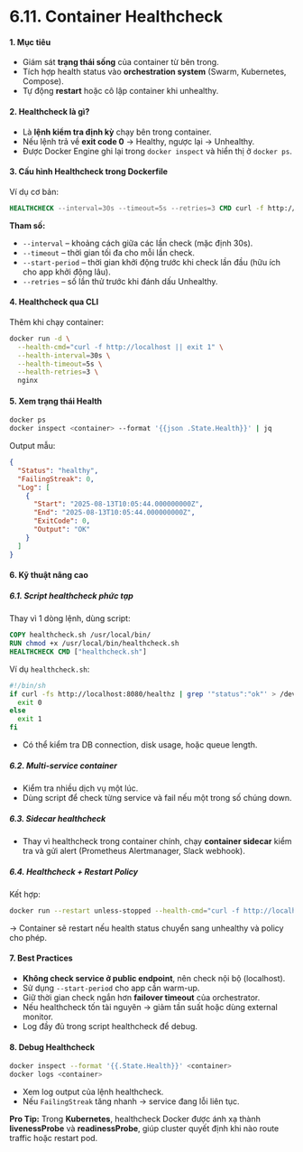 # 6.11. Container Healthcheck

#### **1. Mục tiêu**

* Giám sát **trạng thái sống** của container từ bên trong.
* Tích hợp health status vào **orchestration system** (Swarm, Kubernetes, Compose).
* Tự động **restart** hoặc cô lập container khi unhealthy.
#### **2. Healthcheck là gì?**

* Là **lệnh kiểm tra định kỳ** chạy bên trong container.
* Nếu lệnh trả về **exit code 0** → Healthy, ngược lại → Unhealthy.
* Được Docker Engine ghi lại trong `docker inspect` và hiển thị ở `docker ps`.

#### **3. Cấu hình Healthcheck trong Dockerfile**

Ví dụ cơ bản:

```dockerfile
HEALTHCHECK --interval=30s --timeout=5s --retries=3 CMD curl -f http://localhost/ || exit 1
```

**Tham số:**

* `--interval` – khoảng cách giữa các lần check (mặc định 30s).
* `--timeout` – thời gian tối đa cho mỗi lần check.
* `--start-period` – thời gian khởi động trước khi check lần đầu (hữu ích cho app khởi động lâu).
* `--retries` – số lần thử trước khi đánh dấu Unhealthy.

#### **4. Healthcheck qua CLI**

Thêm khi chạy container:

```bash
docker run -d \
  --health-cmd="curl -f http://localhost || exit 1" \
  --health-interval=30s \
  --health-timeout=5s \
  --health-retries=3 \
  nginx
```
#### **5. Xem trạng thái Health**

```bash
docker ps
docker inspect <container> --format '{{json .State.Health}}' | jq
```

Output mẫu:

```json
{
  "Status": "healthy",
  "FailingStreak": 0,
  "Log": [
    {
      "Start": "2025-08-13T10:05:44.000000000Z",
      "End": "2025-08-13T10:05:44.000000000Z",
      "ExitCode": 0,
      "Output": "OK"
    }
  ]
}
```

#### **6. Kỹ thuật nâng cao**

##### **6.1. Script healthcheck phức tạp**

Thay vì 1 dòng lệnh, dùng script:

```dockerfile
COPY healthcheck.sh /usr/local/bin/
RUN chmod +x /usr/local/bin/healthcheck.sh
HEALTHCHECK CMD ["healthcheck.sh"]
```

Ví dụ `healthcheck.sh`:

```bash
#!/bin/sh
if curl -fs http://localhost:8080/healthz | grep '"status":"ok"' > /dev/null; then
  exit 0
else
  exit 1
fi
```

* Có thể kiểm tra DB connection, disk usage, hoặc queue length.

##### **6.2. Multi-service container**

* Kiểm tra nhiều dịch vụ một lúc.
* Dùng script để check từng service và fail nếu một trong số chúng down.

##### **6.3. Sidecar healthcheck**

* Thay vì healthcheck trong container chính, chạy **container sidecar** kiểm tra và gửi alert (Prometheus Alertmanager, Slack webhook).

##### **6.4. Healthcheck + Restart Policy**

Kết hợp:

```bash
docker run --restart unless-stopped --health-cmd="curl -f http://localhost || exit 1" myapp
```

→ Container sẽ restart nếu health status chuyển sang unhealthy và policy cho phép.

#### **7. Best Practices**

* **Không check service ở public endpoint**, nên check nội bộ (localhost).
* Sử dụng `--start-period` cho app cần warm-up.
* Giữ thời gian check ngắn hơn **failover timeout** của orchestrator.
* Nếu healthcheck tốn tài nguyên → giảm tần suất hoặc dùng external monitor.
* Log đầy đủ trong script healthcheck để debug.

#### **8. Debug Healthcheck**

```bash
docker inspect --format '{{.State.Health}}' <container>
docker logs <container>
```

* Xem log output của lệnh healthcheck.
* Nếu `FailingStreak` tăng nhanh → service đang lỗi liên tục.

**Pro Tip:**
Trong **Kubernetes**, healthcheck Docker được ánh xạ thành **livenessProbe** và **readinessProbe**, giúp cluster quyết định khi nào route traffic hoặc restart pod.


